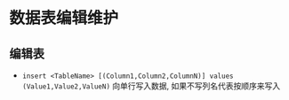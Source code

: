 # 数据表编辑维护

## 编辑表
- `insert <TableName> [(Column1,Column2,ColumnN)] values (Value1,Value2,ValueN)` 向单行写入数据, 如果不写列名代表按顺序来写入

